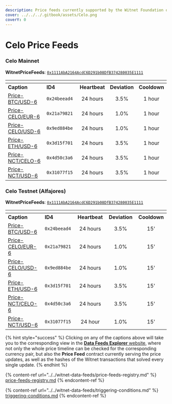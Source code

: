 ```yaml
---
description: Price feeds currently supported by the Witnet Foundation on the Celo ecosystem
cover: ../../../.gitbook/assets/Celo.png
coverY: 0
---
```


# Celo Price Feeds

### Celo Mainnet

**WitnetPriceFeeds**: [`0x1111AbA2164AcdC6D291b08DfB374280035E1111`](https://explorer.celo.org/mainnet/address/0x1111AbA2164AcdC6D291b08DfB374280035E1111)

<table data-header-hidden><thead><tr><th width="222"></th><th width="138"></th><th align="center"></th><th align="center"></th><th align="center"></th></tr></thead><tbody><tr><td><strong>Caption</strong></td><td><strong>ID4</strong></td><td align="center"><strong>Heartbeat</strong></td><td align="center"><strong>Deviation</strong></td><td align="center"><strong>Cooldown</strong></td></tr><tr><td><a href="https://feeds.witnet.io/feeds/celo-mainnet_btc-usd_6">Price-BTC/USD-6</a></td><td><code>0x24beead4</code></td><td align="center">24 hours</td><td align="center">3.5%</td><td align="center">1 hour</td></tr><tr><td><a href="https://feeds.witnet.io/feeds/celo-mainnet_celo-eur_6">Price-CELO/EUR-6</a></td><td><code>0x21a79821</code></td><td align="center">24 hours</td><td align="center">1.0%</td><td align="center">1 hour</td></tr><tr><td><a href="https://feeds.witnet.io/feeds/celo-mainnet_celo-usd_6">Price-CELO/USD-6</a></td><td><code>0x9ed884be</code></td><td align="center">24 hours</td><td align="center">1.0%</td><td align="center">1 hour</td></tr><tr><td><a href="https://feeds.witnet.io/feeds/celo-mainnet_eth-usd_6">Price-ETH/USD-6</a></td><td><code>0x3d15f701</code></td><td align="center">24 hours</td><td align="center">3.5%</td><td align="center">1 hour</td></tr><tr><td><a href="https://feeds.witnet.io/feeds/celo-mainnet_nct-celo_6">Price-NCT/CELO-6</a></td><td><code>0x4d50c3a6</code></td><td align="center">24 hours</td><td align="center">3.5%</td><td align="center">1 hour</td></tr><tr><td><a href="https://feeds.witnet.io/feeds/celo-mainnet_nct-usd_6">Price-NCT/USD-6</a></td><td><code>0x31077f15</code></td><td align="center">24 hours</td><td align="center">3.5%</td><td align="center">1 hour</td></tr></tbody></table>

### Celo Testnet (Alfajores)

**WitnetPriceFeeds**: [`0x1111AbA2164AcdC6D291b08DfB374280035E1111`](https://explorer.celo.org/alfajores/address/0x1111AbA2164AcdC6D291b08DfB374280035E1111)

<table data-header-hidden><thead><tr><th width="223"></th><th width="144"></th><th width="126" align="center"></th><th width="127" align="center"></th><th width="119" align="center"></th></tr></thead><tbody><tr><td><strong>Caption</strong></td><td><strong>ID4</strong></td><td align="center"><strong>Heartbeat</strong></td><td align="center"><strong>Deviation</strong></td><td align="center"><strong>Cooldown</strong></td></tr><tr><td><a href="https://feeds.witnet.io/feeds/celo-alfajores_btc-usd_6">Price-BTC/USD-6</a></td><td><code>0x24beead4</code></td><td align="center">24 hours</td><td align="center">3.5%</td><td align="center">15'</td></tr><tr><td><a href="https://feeds.witnet.io/feeds/celo-alfajores_celo-eur_6">Price-CELO/EUR-6</a></td><td><code>0x21a79821</code></td><td align="center">24 hours</td><td align="center">1.0%</td><td align="center">15'</td></tr><tr><td><a href="https://feeds.witnet.io/feeds/celo-alfajores_celo-usd_6">Price-CELO/USD-6</a></td><td><code>0x9ed884be</code></td><td align="center">24 hours</td><td align="center">1.0%</td><td align="center">15'</td></tr><tr><td><a href="https://feeds.witnet.io/feeds/celo-alfajores_eth-usd_6">Price-ETH/USD-6</a></td><td><code>0x3d15f701</code></td><td align="center">24 hours</td><td align="center">3.5%</td><td align="center">15'</td></tr><tr><td><a href="https://feeds.witnet.io/feeds/celo-testnet_nct-celo_6">Price-NCT/CELO-6</a></td><td><code>0x4d50c3a6</code></td><td align="center">24 hours</td><td align="center">3.5%</td><td align="center">15'</td></tr><tr><td><a href="https://feeds.witnet.io/feeds/celo-testnet_nct-usd_6">Price-NCT/USD-6</a></td><td><code>0x31077f15</code></td><td align="center">24 hour</td><td align="center">1.0%</td><td align="center">15'</td></tr></tbody></table>

{% hint style="success" %}
Clicking on any of the captions above will take you to the corresponding view in the [**Data Feeds Explorer** website](https://feeds.witnet.io), where not only the whole price timeline can be checked for the corresponding currency pair, but also the **Price Feed** contract currently serving the price updates, as well as the hashes of the Witnet transactions that solved every single update.
{% endhint %}

{% content-ref url="../../witnet-data-feeds/price-feeds-registry.md" %}
[price-feeds-registry.md](../price-feeds-registry.md)
{% endcontent-ref %}

{% content-ref url="../../witnet-data-feeds/triggering-conditions.md" %}
[triggering-conditions.md](../triggering-conditions.md)
{% endcontent-ref %}
